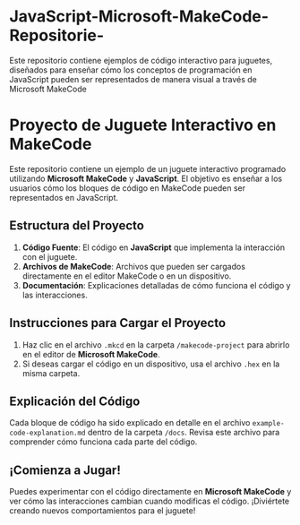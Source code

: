 # JavaScript-Microsoft-MakeCode-Repositorie-
Este repositorio contiene ejemplos de código interactivo para juguetes, diseñados para enseñar cómo los conceptos de programación en JavaScript pueden ser representados de manera visual a través de Microsoft MakeCode
# Proyecto de Juguete Interactivo en MakeCode

Este repositorio contiene un ejemplo de un juguete interactivo programado utilizando **Microsoft MakeCode** y **JavaScript**. El objetivo es enseñar a los usuarios cómo los bloques de código en MakeCode pueden ser representados en JavaScript.

## Estructura del Proyecto

1. **Código Fuente**: El código en **JavaScript** que implementa la interacción con el juguete.
2. **Archivos de MakeCode**: Archivos que pueden ser cargados directamente en el editor MakeCode o en un dispositivo.
3. **Documentación**: Explicaciones detalladas de cómo funciona el código y las interacciones.

## Instrucciones para Cargar el Proyecto

1. Haz clic en el archivo `.mkcd` en la carpeta `/makecode-project` para abrirlo en el editor de **Microsoft MakeCode**.
2. Si deseas cargar el código en un dispositivo, usa el archivo `.hex` en la misma carpeta.

## Explicación del Código

Cada bloque de código ha sido explicado en detalle en el archivo `example-code-explanation.md` dentro de la carpeta `/docs`. Revisa este archivo para comprender cómo funciona cada parte del código.

## ¡Comienza a Jugar!

Puedes experimentar con el código directamente en **Microsoft MakeCode** y ver cómo las interacciones cambian cuando modificas el código. ¡Diviértete creando nuevos comportamientos para el juguete!
